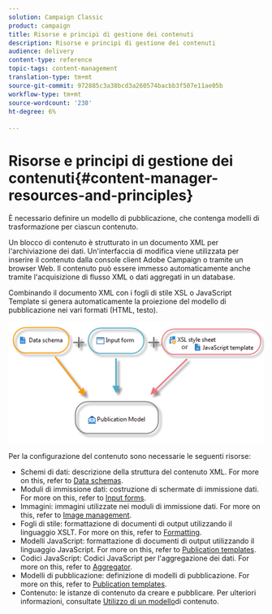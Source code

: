 ```yaml
---
solution: Campaign Classic
product: campaign
title: Risorse e principi di gestione dei contenuti
description: Risorse e principi di gestione dei contenuti
audience: delivery
content-type: reference
topic-tags: content-management
translation-type: tm+mt
source-git-commit: 972885c3a38bcd3a260574bacbb3f507e11ae05b
workflow-type: tm+mt
source-wordcount: '238'
ht-degree: 6%

---
```



# Risorse e principi di gestione dei contenuti{#content-manager-resources-and-principles}

È necessario definire un modello di pubblicazione, che contenga modelli di trasformazione per ciascun contenuto.

Un blocco di contenuto è strutturato in un documento XML per l&#39;archiviazione dei dati. Un&#39;interfaccia di modifica viene utilizzata per inserire il contenuto dalla console client Adobe Campaign  o tramite un browser Web. Il contenuto può essere immesso automaticamente anche tramite l&#39;acquisizione di flusso XML o dati aggregati in un database.

Combinando il documento XML con i fogli di stile XSL o JavaScript Template si genera automaticamente la proiezione del modello di pubblicazione nei vari formati (HTML, testo).

![](assets/d_ncs_content_process.png)

Per la configurazione del contenuto sono necessarie le seguenti risorse:

* Schemi di dati: descrizione della struttura del contenuto XML. For more on this, refer to [Data schemas](../../delivery/using/data-schemas.md).
* Moduli di immissione dati: costruzione di schermate di immissione dati. For more on this, refer to [Input forms](../../delivery/using/input-forms.md).
* Immagini: immagini utilizzate nei moduli di immissione dati. For more on this, refer to [Image management](../../delivery/using/formatting.md#image-management).
* Fogli di stile: formattazione di documenti di output utilizzando il linguaggio XSLT. For more on this, refer to [Formatting](../../delivery/using/formatting.md).
* Modelli JavaScript: formattazione di documenti di output utilizzando il linguaggio JavaScript. For more on this, refer to [Publication templates](../../delivery/using/publication-templates.md).
* Codici JavaScript: Codici JavaScript per l&#39;aggregazione dei dati. For more on this, refer to [Aggregator](../../delivery/using/publication-templates.md#aggregator).
* Modelli di pubblicazione: definizione di modelli di pubblicazione. For more on this, refer to [Publication templates](../../delivery/using/publication-templates.md).
* Contenuto: le istanze di contenuto da creare e pubblicare. Per ulteriori informazioni, consultate [Utilizzo di un modello](../../delivery/using/using-a-content-template.md)di contenuto.
